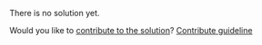
There is no solution yet.

Would you like to [contribute to the solution](https://github.com/BFEdev/BFE.dev-solutions/blob/main/react-quiz/event-handler_en.md)? [Contribute guideline](https://github.com/BFEdev/BFE.dev-solutions#how-to-contribute)
